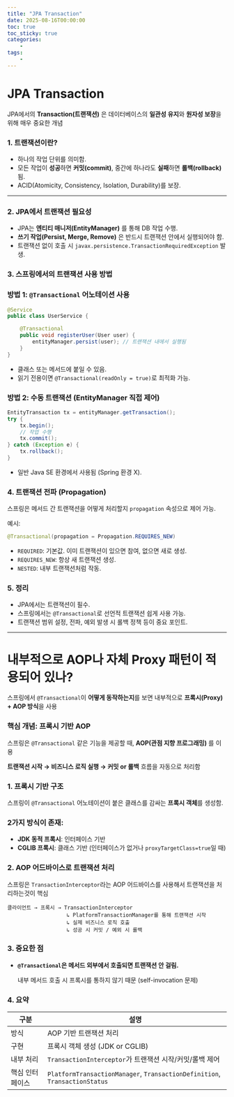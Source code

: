 ```yaml
---
title: "JPA Transaction"
date: 2025-08-16T00:00:00
toc: true
toc_sticky: true
categories:
    - 
tags:
    - 
---
```


# JPA Transaction

JPA에서의 **Transaction(트랜잭션)** 은 데이터베이스의 **일관성 유지**와 **원자성 보장**을 위해 매우 중요한 개념

### 1. 트랜잭션이란?

- 하나의 작업 단위를 의미함.
- 모든 작업이 **성공**하면 **커밋(commit)**, 중간에 하나라도 **실패**하면 **롤백(rollback)** 됨.
- ACID(Atomicity, Consistency, Isolation, Durability)를 보장.

---

### 2. JPA에서 트랜잭션 필요성

- JPA는 **엔티티 매니저(EntityManager)** 를 통해 DB 작업 수행.
- **쓰기 작업(Persist, Merge, Remove)** 은 반드시 트랜잭션 안에서 실행되어야 함.
- 트랜잭션 없이 호출 시 `javax.persistence.TransactionRequiredException` 발생.

### 3. 스프링에서의 트랜잭션 사용 방법

### 방법 1: `@Transactional` 어노테이션 사용

```java
@Service
public class UserService {

    @Transactional
    public void registerUser(User user) {
        entityManager.persist(user); // 트랜잭션 내에서 실행됨
    }
}
```

- 클래스 또는 메서드에 붙일 수 있음.
- 읽기 전용이면 `@Transactional(readOnly = true)`로 최적화 가능.

### 방법 2: 수동 트랜잭션 (EntityManager 직접 제어)

```java
EntityTransaction tx = entityManager.getTransaction();
try {
    tx.begin();
    // 작업 수행
    tx.commit();
} catch (Exception e) {
    tx.rollback();
}
```

- 일반 Java SE 환경에서 사용됨 (Spring 환경 X).

### 4. 트랜잭션 전파 (Propagation)

스프링은 메서드 간 트랜잭션을 어떻게 처리할지 `propagation` 속성으로 제어 가능.

예시:

```java
@Transactional(propagation = Propagation.REQUIRES_NEW)
```

- `REQUIRED`: 기본값. 이미 트랜잭션이 있으면 참여, 없으면 새로 생성.
- `REQUIRES_NEW`: 항상 새 트랜잭션 생성.
- `NESTED`: 내부 트랜잭션처럼 작동.

### 5. 정리

- JPA에서는 트랜잭션이 필수.
- 스프링에서는 `@Transactional`로 선언적 트랜잭션 쉽게 사용 가능.
- 트랜잭션 범위 설정, 전파, 예외 발생 시 롤백 정책 등이 중요 포인트.

---

# 내부적으로 AOP나 자체 Proxy 패턴이 적용되어 있나?

스프링에서 `@Transactional`이 **어떻게 동작하는지**를 보면 내부적으로 **프록시(Proxy) + AOP 방식**을 사용

### 핵심 개념: **프록시 기반 AOP**

스프링은 `@Transactional` 같은 기능을 제공할 때, **AOP(관점 지향 프로그래밍)** 를 이용

**트랜잭션 시작 → 비즈니스 로직 실행 → 커밋 or 롤백** 흐름을 자동으로 처리함

### 1. **프록시 기반 구조**

스프링이 `@Transactional` 어노테이션이 붙은 클래스를 감싸는 **프록시 객체**를 생성함.

### 2가지 방식이 존재:

- **JDK 동적 프록시**: 인터페이스 기반
- **CGLIB 프록시**: 클래스 기반 (인터페이스가 없거나 `proxyTargetClass=true`일 때)

### 2. AOP 어드바이스로 트랜잭션 처리

스프링은 `TransactionInterceptor`라는 AOP 어드바이스를 사용해서 트랜잭션을 처리하는것이 핵심

```
클라이언트 → 프록시 → TransactionInterceptor
                   ↳ PlatformTransactionManager를 통해 트랜잭션 시작
                   ↳ 실제 비즈니스 로직 호출
                   ↳ 성공 시 커밋 / 예외 시 롤백
```

### 3. 중요한 점

- **`@Transactional`은 메서드 외부에서 호출되면 트랜잭션 안 걸림.**
    
    내부 메서드 호출 시 프록시를 통하지 않기 때문 (self-invocation 문제)
    

### 4. 요약

| 구분 | 설명 |
| --- | --- |
| 방식 | AOP 기반 트랜잭션 처리 |
| 구현 | 프록시 객체 생성 (JDK or CGLIB) |
| 내부 처리 | `TransactionInterceptor`가 트랜잭션 시작/커밋/롤백 제어 |
| 핵심 인터페이스 | `PlatformTransactionManager`, `TransactionDefinition`, `TransactionStatus` |
